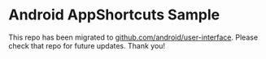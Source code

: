 
Android AppShortcuts Sample
===========================

This repo has been migrated to [github.com/android/user-interface][1]. Please check that repo for future updates. Thank you!

[1]: https://github.com/android/user-interface
